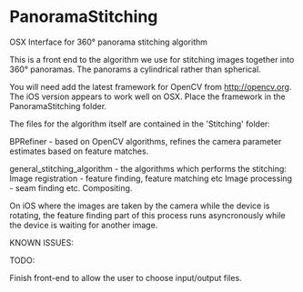 # PanoramaStitching
OSX Interface for 360° panorama stitching algorithm

This is a front end to the algorithm we use for stitching images together into 360° panoramas. The
panorams a cylindrical rather than spherical.

You will need add the latest framework for OpenCV from <http://opencv.org>. The iOS version appears to work well on OSX.
Place the framework in the PanoramaStitching folder.

The files for the algorithm itself are contained in the 'Stitching' folder:

BPRefiner - based on OpenCV algorithms, refines the camera parameter estimates based on feature matches.

general_stitching_algorithm - the algorithms which performs the stitching:
Image registration - feature finding, feature matching etc
Image processing - seam finding etc.
Compositing.

On iOS where the images are taken by the camera while the device is rotating, the feature finding part of this process runs
asyncronously while the device is waiting for another image.

KNOWN ISSUES:


TODO:

Finish front-end to allow the user to choose input/output files.
